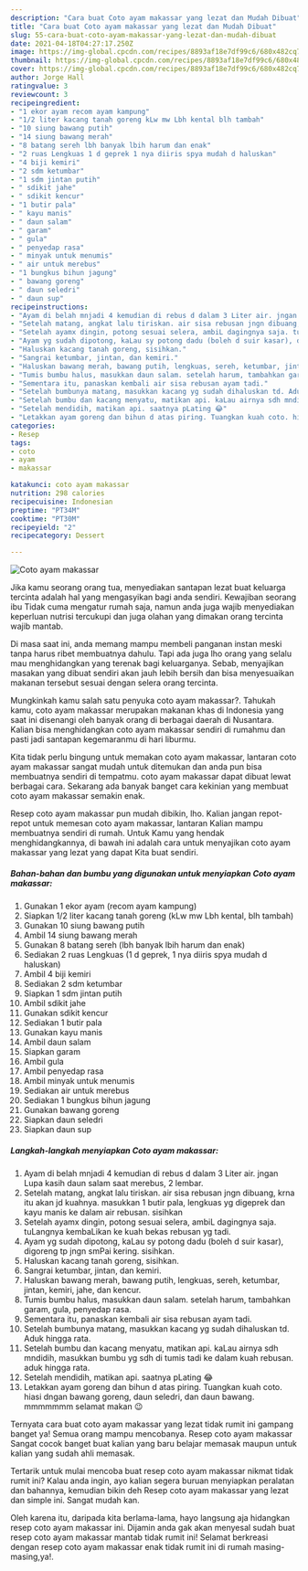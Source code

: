 ```yaml
---
description: "Cara buat Coto ayam makassar yang lezat dan Mudah Dibuat"
title: "Cara buat Coto ayam makassar yang lezat dan Mudah Dibuat"
slug: 55-cara-buat-coto-ayam-makassar-yang-lezat-dan-mudah-dibuat
date: 2021-04-18T04:27:17.250Z
image: https://img-global.cpcdn.com/recipes/8893af18e7df99c6/680x482cq70/coto-ayam-makassar-foto-resep-utama.jpg
thumbnail: https://img-global.cpcdn.com/recipes/8893af18e7df99c6/680x482cq70/coto-ayam-makassar-foto-resep-utama.jpg
cover: https://img-global.cpcdn.com/recipes/8893af18e7df99c6/680x482cq70/coto-ayam-makassar-foto-resep-utama.jpg
author: Jorge Hall
ratingvalue: 3
reviewcount: 3
recipeingredient:
- "1 ekor ayam recom ayam kampung"
- "1/2 liter kacang tanah goreng kLw mw Lbh kental blh tambah"
- "10 siung bawang putih"
- "14 siung bawang merah"
- "8 batang sereh lbh banyak lbih harum dan enak"
- "2 ruas Lengkuas 1 d geprek 1 nya diiris spya mudah d haluskan"
- "4 biji kemiri"
- "2 sdm ketumbar"
- "1 sdm jintan putih"
- " sdikit jahe"
- " sdikit kencur"
- "1 butir pala"
- " kayu manis"
- " daun salam"
- " garam"
- " gula"
- " penyedap rasa"
- " minyak untuk menumis"
- " air untuk merebus"
- "1 bungkus bihun jagung"
- " bawang goreng"
- " daun seledri"
- " daun sup"
recipeinstructions:
- "Ayam di belah mnjadi 4 kemudian di rebus d dalam 3 Liter air. jngan Lupa kasih daun salam saat merebus, 2 lembar."
- "Setelah matang, angkat lalu tiriskan. air sisa rebusan jngn dibuang, krna itu akan jd kuahnya. masukkan 1 butir pala, lengkuas yg digeprek dan kayu manis ke dalam air rebusan. sisihkan"
- "Setelah ayamx dingin, potong sesuai selera, ambiL dagingnya saja. tuLangnya kembaLikan ke kuah bekas rebusan yg tadi."
- "Ayam yg sudah dipotong, kaLau sy potong dadu (boleh d suir kasar), digoreng tp jngn smPai kering. sisihkan."
- "Haluskan kacang tanah goreng, sisihkan."
- "Sangrai ketumbar, jintan, dan kemiri."
- "Haluskan bawang merah, bawang putih, lengkuas, sereh, ketumbar, jintan, kemiri, jahe, dan kencur."
- "Tumis bumbu halus, masukkan daun salam. setelah harum, tambahkan garam, gula, penyedap rasa."
- "Sementara itu, panaskan kembali air sisa rebusan ayam tadi."
- "Setelah bumbunya matang, masukkan kacang yg sudah dihaluskan td. Aduk hingga rata."
- "Setelah bumbu dan kacang menyatu, matikan api. kaLau airnya sdh mndidih, masukkan bumbu yg sdh di tumis tadi ke dalam kuah rebusan. aduk hingga rata."
- "Setelah mendidih, matikan api. saatnya pLating 😂"
- "Letakkan ayam goreng dan bihun d atas piring. Tuangkan kuah coto. hiasi dngan bawang goreng, daun seledri, dan daun bawang. mmmmmmm selamat makan 😉"
categories:
- Resep
tags:
- coto
- ayam
- makassar

katakunci: coto ayam makassar 
nutrition: 298 calories
recipecuisine: Indonesian
preptime: "PT34M"
cooktime: "PT30M"
recipeyield: "2"
recipecategory: Dessert

---
```



![Coto ayam makassar](https://img-global.cpcdn.com/recipes/8893af18e7df99c6/680x482cq70/coto-ayam-makassar-foto-resep-utama.jpg)

Jika kamu seorang orang tua, menyediakan santapan lezat buat keluarga tercinta adalah hal yang mengasyikan bagi anda sendiri. Kewajiban seorang ibu Tidak cuma mengatur rumah saja, namun anda juga wajib menyediakan keperluan nutrisi tercukupi dan juga olahan yang dimakan orang tercinta wajib mantab.

Di masa  saat ini, anda memang mampu membeli panganan instan meski tanpa harus ribet membuatnya dahulu. Tapi ada juga lho orang yang selalu mau menghidangkan yang terenak bagi keluarganya. Sebab, menyajikan masakan yang dibuat sendiri akan jauh lebih bersih dan bisa menyesuaikan makanan tersebut sesuai dengan selera orang tercinta. 



Mungkinkah kamu salah satu penyuka coto ayam makassar?. Tahukah kamu, coto ayam makassar merupakan makanan khas di Indonesia yang saat ini disenangi oleh banyak orang di berbagai daerah di Nusantara. Kalian bisa menghidangkan coto ayam makassar sendiri di rumahmu dan pasti jadi santapan kegemaranmu di hari liburmu.

Kita tidak perlu bingung untuk memakan coto ayam makassar, lantaran coto ayam makassar sangat mudah untuk ditemukan dan anda pun bisa membuatnya sendiri di tempatmu. coto ayam makassar dapat dibuat lewat berbagai cara. Sekarang ada banyak banget cara kekinian yang membuat coto ayam makassar semakin enak.

Resep coto ayam makassar pun mudah dibikin, lho. Kalian jangan repot-repot untuk memesan coto ayam makassar, lantaran Kalian mampu membuatnya sendiri di rumah. Untuk Kamu yang hendak menghidangkannya, di bawah ini adalah cara untuk menyajikan coto ayam makassar yang lezat yang dapat Kita buat sendiri.

<!--inarticleads1-->

##### Bahan-bahan dan bumbu yang digunakan untuk menyiapkan Coto ayam makassar:

1. Gunakan 1 ekor ayam (recom ayam kampung)
1. Siapkan 1/2 liter kacang tanah goreng (kLw mw Lbh kental, blh tambah)
1. Gunakan 10 siung bawang putih
1. Ambil 14 siung bawang merah
1. Gunakan 8 batang sereh (lbh banyak lbih harum dan enak)
1. Sediakan 2 ruas Lengkuas (1 d geprek, 1 nya diiris spya mudah d haluskan)
1. Ambil 4 biji kemiri
1. Sediakan 2 sdm ketumbar
1. Siapkan 1 sdm jintan putih
1. Ambil  sdikit jahe
1. Gunakan  sdikit kencur
1. Sediakan 1 butir pala
1. Gunakan  kayu manis
1. Ambil  daun salam
1. Siapkan  garam
1. Ambil  gula
1. Ambil  penyedap rasa
1. Ambil  minyak untuk menumis
1. Sediakan  air untuk merebus
1. Sediakan 1 bungkus bihun jagung
1. Gunakan  bawang goreng
1. Siapkan  daun seledri
1. Siapkan  daun sup




<!--inarticleads2-->

##### Langkah-langkah menyiapkan Coto ayam makassar:

1. Ayam di belah mnjadi 4 kemudian di rebus d dalam 3 Liter air. jngan Lupa kasih daun salam saat merebus, 2 lembar.
1. Setelah matang, angkat lalu tiriskan. air sisa rebusan jngn dibuang, krna itu akan jd kuahnya. masukkan 1 butir pala, lengkuas yg digeprek dan kayu manis ke dalam air rebusan. sisihkan
1. Setelah ayamx dingin, potong sesuai selera, ambiL dagingnya saja. tuLangnya kembaLikan ke kuah bekas rebusan yg tadi.
1. Ayam yg sudah dipotong, kaLau sy potong dadu (boleh d suir kasar), digoreng tp jngn smPai kering. sisihkan.
1. Haluskan kacang tanah goreng, sisihkan.
1. Sangrai ketumbar, jintan, dan kemiri.
1. Haluskan bawang merah, bawang putih, lengkuas, sereh, ketumbar, jintan, kemiri, jahe, dan kencur.
1. Tumis bumbu halus, masukkan daun salam. setelah harum, tambahkan garam, gula, penyedap rasa.
1. Sementara itu, panaskan kembali air sisa rebusan ayam tadi.
1. Setelah bumbunya matang, masukkan kacang yg sudah dihaluskan td. Aduk hingga rata.
1. Setelah bumbu dan kacang menyatu, matikan api. kaLau airnya sdh mndidih, masukkan bumbu yg sdh di tumis tadi ke dalam kuah rebusan. aduk hingga rata.
1. Setelah mendidih, matikan api. saatnya pLating 😂
1. Letakkan ayam goreng dan bihun d atas piring. Tuangkan kuah coto. hiasi dngan bawang goreng, daun seledri, dan daun bawang. mmmmmmm selamat makan 😉




Ternyata cara buat coto ayam makassar yang lezat tidak rumit ini gampang banget ya! Semua orang mampu mencobanya. Resep coto ayam makassar Sangat cocok banget buat kalian yang baru belajar memasak maupun untuk kalian yang sudah ahli memasak.

Tertarik untuk mulai mencoba buat resep coto ayam makassar nikmat tidak rumit ini? Kalau anda ingin, ayo kalian segera buruan menyiapkan peralatan dan bahannya, kemudian bikin deh Resep coto ayam makassar yang lezat dan simple ini. Sangat mudah kan. 

Oleh karena itu, daripada kita berlama-lama, hayo langsung aja hidangkan resep coto ayam makassar ini. Dijamin anda gak akan menyesal sudah buat resep coto ayam makassar mantab tidak rumit ini! Selamat berkreasi dengan resep coto ayam makassar enak tidak rumit ini di rumah masing-masing,ya!.


